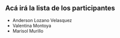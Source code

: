 ## Acá irá la lista de los participantes

- Anderson Lozano Velasquez
- Valentina Montoya
- Marisol Murillo
